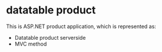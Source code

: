 # datatable product

This is ASP.NET product application, which is represented as:

- Datatable product serverside
- MVC method
